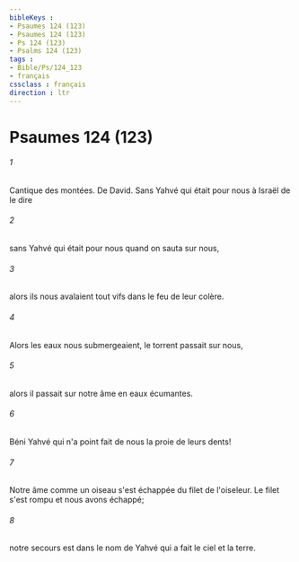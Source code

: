 ```yaml
---
bibleKeys : 
- Psaumes 124 (123)
- Psaumes 124 (123)
- Ps 124 (123)
- Psalms 124 (123)
tags : 
- Bible/Ps/124_123
- français
cssclass : français
direction : ltr
---
```


# Psaumes 124 (123)

###### 1
Cantique des montées. De David. Sans Yahvé qui était pour nous à Israël de le dire 
###### 2
sans Yahvé qui était pour nous quand on sauta sur nous,
###### 3
alors ils nous avalaient tout vifs dans le feu de leur colère.
###### 4
Alors les eaux nous submergeaient, le torrent passait sur nous,
###### 5
alors il passait sur notre âme en eaux écumantes.
###### 6
Béni Yahvé qui n'a point fait de nous la proie de leurs dents!
###### 7
Notre âme comme un oiseau s'est échappée du filet de l'oiseleur. Le filet s'est rompu et nous avons échappé;
###### 8
notre secours est dans le nom de Yahvé qui a fait le ciel et la terre.
